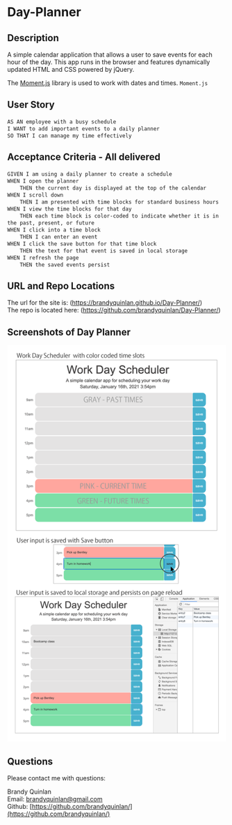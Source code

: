 # Day-Planner

## Description

A simple calendar application that allows a user to save events for each hour of the day. This app runs in the browser and features dynamically updated HTML and CSS powered by jQuery.

The [Moment.js](https://momentjs.com/) library is used to work with dates and times. `Moment.js`

## User Story

```
AS AN employee with a busy schedule
I WANT to add important events to a daily planner
SO THAT I can manage my time effectively
```

## Acceptance Criteria - All delivered

```
GIVEN I am using a daily planner to create a schedule
WHEN I open the planner
    THEN the current day is displayed at the top of the calendar
WHEN I scroll down
    THEN I am presented with time blocks for standard business hours
WHEN I view the time blocks for that day
    THEN each time block is color-coded to indicate whether it is in the past, present, or future
WHEN I click into a time block
    THEN I can enter an event
WHEN I click the save button for that time block
    THEN the text for that event is saved in local storage
WHEN I refresh the page
    THEN the saved events persist
```

## URL and Repo Locations
The url for the site is: (https://brandyquinlan.github.io/Day-Planner/)<br>
The repo is located here: (https://github.com/brandyquinlan/Day-Planner/)

## Screenshots of Day Planner
![Screenshot](/assets/images/HW05_Screenshots-for-readme.png)

## Questions
Please contact me with questions:

Brandy Quinlan
<br>
Email: <brandyquinlan@gmail.com>
<br>
Github: [https://github.com/brandyquinlan/](https://github.com/brandyquinlan/)
